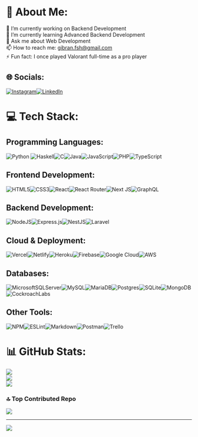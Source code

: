 # 💫 About Me:
🔭 I’m currently working on Backend Development<br>🌱 I’m currently learning Advanced Backend Development<br>💬 Ask me about Web Development<br>📫 How to reach me: gibran.fsh@gmail.com<br>⚡ Fun fact: I once played Valorant full-time as a pro player


## 🌐 Socials:
[![Instagram](https://img.shields.io/badge/Instagram-%23E4405F.svg?logo=Instagram&logoColor=white)](https://instagram.com/gibranfg)[![LinkedIn](https://img.shields.io/badge/LinkedIn-%230077B5.svg?logo=linkedin&logoColor=white)](https://www.linkedin.com/in/gibran-fasha-ghazanfar-22035319b/) 

# 💻 Tech Stack:

## Programming Languages:
![Python](https://img.shields.io/badge/python-3670A0?style=flat&logo=python&logoColor=ffdd54)
![Haskell](https://img.shields.io/badge/Haskell-5e5086?style=flat&logo=haskell&logoColor=white)![C](https://img.shields.io/badge/c-%2300599C.svg?style=flat&logo=c&logoColor=white)![Java](https://img.shields.io/badge/java-%23ED8B00.svg?style=flat&logo=java&logoColor=white)![JavaScript](https://img.shields.io/badge/javascript-%23323330.svg?style=flat&logo=javascript&logoColor=%23F7DF1E)![PHP](https://img.shields.io/badge/php-%23777BB4.svg?style=flat&logo=php&logoColor=white)![TypeScript](https://img.shields.io/badge/typescript-%23007ACC.svg?style=flat&logo=typescript&logoColor=white)

## Frontend Development:
![HTML5](https://img.shields.io/badge/html5-%23E34F26.svg?style=flat&logo=html5&logoColor=white)![CSS3](https://img.shields.io/badge/css3-%231572B6.svg?style=flat&logo=css3&logoColor=white)![React](https://img.shields.io/badge/react-%2320232a.svg?style=flat&logo=react&logoColor=%2361DAFB)![React Router](https://img.shields.io/badge/React_Router-CA4245?style=flat&logo=react-router&logoColor=white)![Next JS](https://img.shields.io/badge/Next-black?style=flat&logo=next.js&logoColor=white)![GraphQL](https://img.shields.io/badge/-GraphQL-E10098?style=flat&logo=graphql&logoColor=white)

## Backend Development:
![NodeJS](https://img.shields.io/badge/node.js-6DA55F?style=flat&logo=node.js&logoColor=white)![Express.js](https://img.shields.io/badge/express.js-%23404d59.svg?style=flat&logo=express&logoColor=%2361DAFB)![NestJS](https://img.shields.io/badge/nestjs-%23E0234E.svg?style=flat&logo=nestjs&logoColor=white)![Laravel](https://img.shields.io/badge/laravel-%23FF2D20.svg?style=flat&logo=laravel&logoColor=white)

## Cloud & Deployment:
![Vercel](https://img.shields.io/badge/vercel-%23000000.svg?style=flat&logo=vercel&logoColor=white)![Netlify](https://img.shields.io/badge/netlify-%23000000.svg?style=flat&logo=netlify&logoColor=#00C7B7)![Heroku](https://img.shields.io/badge/heroku-%23430098.svg?style=flat&logo=heroku&logoColor=white)![Firebase](https://img.shields.io/badge/firebase-%23039BE5.svg?style=flat&logo=firebase)![Google Cloud](https://img.shields.io/badge/Google%20Cloud-%234285F4.svg?style=flat&logo=google-cloud&logoColor=white)![AWS](https://img.shields.io/badge/AWS-%23FF9900.svg?style=flat&logo=amazon-aws&logoColor=white)

## Databases:
![MicrosoftSQLServer](https://img.shields.io/badge/Microsoft%20SQL%20Sever-CC2927?style=flat&logo=microsoft%20sql%20server&logoColor=white)![MySQL](https://img.shields.io/badge/mysql-%2300f.svg?style=flat&logo=mysql&logoColor=white)![MariaDB](https://img.shields.io/badge/MariaDB-003545?style=flat&logo=mariadb&logoColor=white)![Postgres](https://img.shields.io/badge/postgres-%23316192.svg?style=flat&logo=postgresql&logoColor=white)![SQLite](https://img.shields.io/badge/sqlite-%2307405e.svg?style=flat&logo=sqlite&logoColor=white)![MongoDB](https://img.shields.io/badge/MongoDB-%234ea94b.svg?style=flat&logo=mongodb&logoColor=white)![CockroachLabs](https://img.shields.io/badge/Cockroach%20Labs-6933FF?style=flat&logo=Cockroach%20Labs&logoColor=white)

## Other Tools:
![NPM](https://img.shields.io/badge/NPM-%23000000.svg?style=flat&logo=npm&logoColor=white)![ESLint](https://img.shields.io/badge/ESLint-4B3263?style=flat&logo=eslint&logoColor=white)![Markdown](https://img.shields.io/badge/markdown-%23000000.svg?style=flat&logo=markdown&logoColor=white)![Postman](https://img.shields.io/badge/Postman-FF6C37?style=flat&logo=postman&logoColor=white)![Trello](https://img.shields.io/badge/Trello-%23026AA7.svg?style=flat&logo=Trello&logoColor=white)

# 📊 GitHub Stats:
![](https://github-readme-stats.vercel.app/api?username=gibranfsh&theme=blueberry&hide_border=true&include_all_commits=false&count_private=true)<br/>
![](https://github-readme-streak-stats.herokuapp.com/?user=gibranfsh&theme=blueberry&hide_border=true)<br/>
![](https://github-readme-stats.vercel.app/api/top-langs/?username=gibranfsh&theme=blueberry&hide_border=true&include_all_commits=false&count_private=true&layout=compact)

### 🔝 Top Contributed Repo
![](https://github-contributor-stats.vercel.app/api?username=gibranfsh&limit=5&theme=tokyonight&combine_all_yearly_contributions=true)

---
[![](https://visitcount.itsvg.in/api?id=gibranfsh&icon=0&color=12)](https://visitcount.itsvg.in)

<!-- Proudly created with GPRM ( https://gprm.itsvg.in ) -->